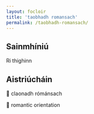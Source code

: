 ```yaml
---
layout: focloir
title: 'taobhadh romansach'
permalink: /taobhadh-romansach/
---
```


## Sainmhíniú

Ri thighinn

## Aistriúcháin

&#x1f3f4;&#xe0067;&#xe0062;&#xe0073;&#xe0063;&#xe0074;&#xe007f; claonadh rómánsach

&#x1f3f4;&#xe0067;&#xe0062;&#xe0065;&#xe006e;&#xe0067;&#xe007f; romantic orientation